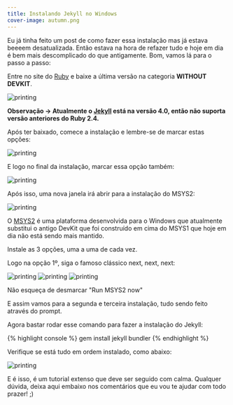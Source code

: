 ```yaml
---
title: Instalando Jekyll no Windows
cover-image: autumn.png
---
```



Eu já tinha feito um post de como fazer essa instalação mas já estava beeeem desatualizada. Então
estava na hora de refazer tudo e hoje em dia é bem mais descomplicado do que antigamente. Bom, vamos
lá para o passo a passo:

<!--more-->

Entre no site do [Ruby](https://rubyinstaller.org/downloads/) e baixe a última versão na categoria **WITHOUT DEVKIT**.


<img src="https://i.imgur.com/gSJFFUy.png" alt="printing">

**Observação -> Atualmente o [Jekyll](https://github.com/jekyll/jekyll/releases/tag/v4.0.0) está na versão 4.0, então não suporta versão anteriores do Ruby 2.4.**

Após ter baixado, comece a instalação e lembre-se de marcar estas opções:

<img src="https://i.imgur.com/SRxBAIM.png" alt="printing" >

E logo no final da instalação, marcar essa opção também:

<img src="https://i.imgur.com/1sMgFii.png" alt="printing" >

Após isso, uma nova janela irá abrir para a instalação do MSYS2:

<img src="https://i.imgur.com/2A8xnDY.png" alt="printing" >

O [MSYS2](https://www.msys2.org/) é uma plataforma desenvolvida para o Windows que atualmente substitui o antigo DevKit que foi construído em cima do MSYS1 que hoje em dia não está sendo mais mantido.

Instale as 3 opções, uma a uma de cada vez.

Logo na opção 1º, siga o famoso clássico next, next, next:

<img src="https://www.msys2.org/1_msys32-start.png" alt="printing" >

<img src="https://www.msys2.org/2_msys32-install_path.png" alt="printing" >

<img src="https://www.msys2.org/5_msys2-finish_install.png" alt="printing" >

Não esqueça de desmarcar "Run MSYS2 now"

E assim vamos para a segunda e terceira instalação, tudo sendo feito através do prompt.

Agora bastar rodar esse comando para fazer a instalação do Jekyll:

{% highlight console %}
gem install jekyll bundler
{% endhighlight %}

Verifique se está tudo em ordem instalado, como abaixo:

<img src="https://i.imgur.com/9P9aUdL.png" alt="printing" >

E é isso, é um tutorial extenso que deve ser seguido com calma. Qualquer dúvida, deixa aqui embaixo nos comentários que eu vou te ajudar com todo prazer! ;)